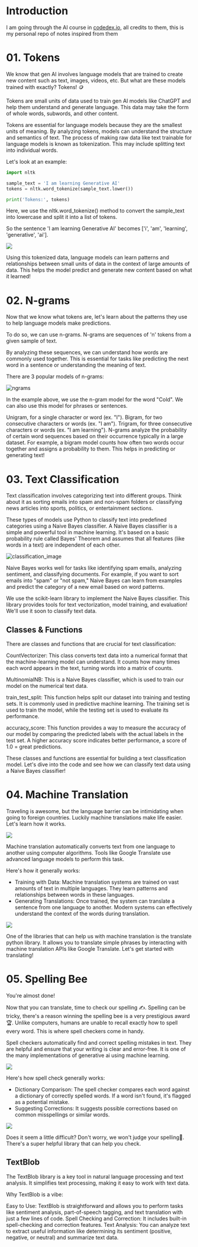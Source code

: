 # Introduction
I am going through the AI course in [codedex.io](https://codedex.io), all credits to them, this is my personal repo of notes inspired from them

# 01. Tokens
We know that gen AI involves language models that are trained to create new content such as text, images, videos, etc. But what are these models trained with exactly? Tokens! 🪙

Tokens are small units of data used to train gen AI models like ChatGPT and help them understand and generate language. This data may take the form of whole words, subwords, and other content.

Tokens are essential for language models because they are the smallest units of meaning. By analyzing tokens, models can understand the structure and semantics of text. The process of making raw data like text trainable for language models is known as tokenization. This may include splitting text into individual words.

Let's look at an example:
```python
import nltk

sample_text = 'I am learning Generative AI'
tokens = nltk.word_tokenize(sample_text.lower())

print('Tokens:', tokens)
```

Here, we use the nltk.word_tokenize() method to convert the sample_text into lowercase and split it into a list of tokens.

So the sentence 'I am learning Generative AI' becomes ['i', 'am', 'learning', 'generative', 'ai'].

<img src="./images/3.png">

Using this tokenized data, language models can learn patterns and relationships between small units of data in the context of large amounts of data. This helps the model predict and generate new content based on what it learned!

# 02. N-grams
Now that we know what tokens are, let's learn about the patterns they use to help language models make predictions.

To do so, we can use n-grams. N-grams are sequences of 'n' tokens from a given sample of text.

By analyzing these sequences, we can understand how words are commonly used together. This is essential for tasks like predicting the next word in a sentence or understanding the meaning of text.

There are 3 popular models of n-grams:

<img title="ngrams" alt="ngrams" src="./images/4.png">

In the example above, we use the n-gram model for the word "Cold". We can also use this model for phrases or sentences.

Unigram, for a single character or word (ex. "I").
Bigram, for two consecutive characters or words (ex. "I am").
Trigram, for three consecutive characters or words (ex. "I am learning").
N-grams analyze the probability of certain word sequences based on their occurrence typically in a large dataset. For example, a bigram model counts how often two words occur together and assigns a probability to them. This helps in predicting or generating text!

# 03. Text Classification
Text classification involves categorizing text into different groups. Think about it as sorting emails into spam and non-spam folders or classifying news articles into sports, politics, or entertainment sections.

These types of models use Python to classify text into predefined categories using a Naive Bayes classifier. A Naive Bayes classifier is a simple and powerful tool in machine learning. It's based on a basic probability rule called Bayes' Theorem and assumes that all features (like words in a text) are independent of each other.

<img title="classification" alt="classification_image" src="./images/5.png">

Naive Bayes works well for tasks like identifying spam emails, analyzing sentiment, and classifying documents. For example, if you want to sort emails into "spam" or "not spam," Naive Bayes can learn from examples and predict the category of a new email based on word patterns.

We use the scikit-learn library to implement the Naive Bayes classifier. This library provides tools for text vectorization, model training, and evaluation! We'll use it soon to classify text data.

## Classes & Functions
There are classes and functions that are crucial for text classification:

CountVectorizer: This class converts text data into a numerical format that the machine-learning model can understand. It counts how many times each word appears in the text, turning words into a matrix of counts.

MultinomialNB: This is a Naive Bayes classifier, which is used to train our model on the numerical text data.

train_test_split: This function helps split our dataset into training and testing sets. It is commonly used in predictive machine learning. The training set is used to train the model, while the testing set is used to evaluate its performance.

accuracy_score: This function provides a way to measure the accuracy of our model by comparing the predicted labels with the actual labels in the test set. A higher accuracy score indicates better performance, a score of 1.0 = great predictions.

These classes and functions are essential for building a text classification model. Let's dive into the code and see how we can classify text data using a Naive Bayes classifier!

# 04. Machine Translation
Traveling is awesome, but the language barrier can be intimidating when going to foreign countries. Luckily machine translations make life easier. Let's learn how it works.

<img src="./images/6.png">

Machine translation automatically converts text from one language to another using computer algorithms. Tools like Google Translate use advanced language models to perform this task.

Here's how it generally works:

- Training with Data: Machine translation systems are trained on vast amounts of text in multiple languages. They learn patterns and relationships between words in these languages.
- Generating Translations: Once trained, the system can translate a sentence from one language to another. Modern systems can effectively understand the context of the words during translation.

<img src="./images/7.png">

One of the libraries that can help us with machine translation is the translate python library. It allows you to translate simple phrases by interacting with machine translation APIs like Google Translate. Let's get started with translating!

# 05. Spelling Bee
You're almost done!

Now that you can translate, time to check our spelling ✍️. Spelling can be tricky, there's a reason winning the spelling bee is a very prestigious award 🏆. Unlike computers, humans are unable to recall exactly how to spell every word. This is where spell checkers come in handy.

Spell checkers automatically find and correct spelling mistakes in text. They are helpful and ensure that your writing is clear and error-free. It is one of the many implementations of generative ai using machine learning.

<img src="./images/8.gif">

Here's how spell check generally works:

- Dictionary Comparison: The spell checker compares each word against a dictionary of correctly spelled words. If a word isn't found, it's flagged as a potential mistake.
- Suggesting Corrections: It suggests possible corrections based on common misspellings or similar words.

<img src="./images/9.png">

Does it seem a little difficult? Don't worry, we won't judge your spelling🤞. There's a super helpful library that can help you check.

## TextBlob
The TextBlob library is a key tool in natural language processing and text analysis. It simplifies text processing, making it easy to work with text data.

Why TextBlob is a vibe:

Easy to Use: TextBlob is straightforward and allows you to perform tasks like sentiment analysis, part-of-speech tagging, and text translation with just a few lines of code.
Spell Checking and Correction: It includes built-in spell-checking and correction features.
Text Analysis: You can analyze text to extract useful information like determining its sentiment (positive, negative, or neutral) and summarize text data.